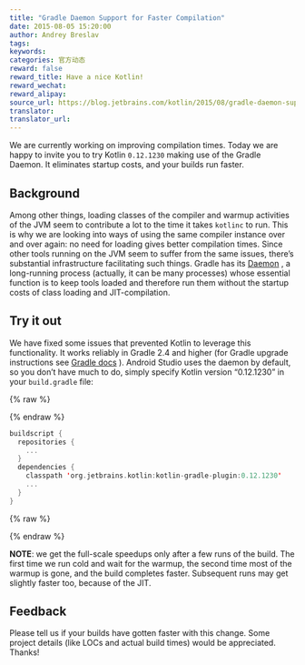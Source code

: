 ```yaml
---
title: "Gradle Daemon Support for Faster Compilation"
date: 2015-08-05 15:20:00
author: Andrey Breslav
tags:
keywords:
categories: 官方动态
reward: false
reward_title: Have a nice Kotlin!
reward_wechat:
reward_alipay:
source_url: https://blog.jetbrains.com/kotlin/2015/08/gradle-daemon-support-for-faster-compilation/
translator:
translator_url:
---
```


We are currently working on improving compilation times. Today we are happy to invite you to try Kotlin `0.12.1230` making use of the Gradle Daemon. It eliminates startup costs, and your builds run faster. <span id="more-2419"></span>
## Background

Among other things, loading classes of the compiler and warmup activities of the JVM seem to contribute a lot to the time it takes `kotlinc` to run. This is why we are looking into ways of using the same compiler instance over and over again: no need for loading gives better compilation times.
Since other tools running on the JVM seem to suffer from the same issues, there’s substantial infrastructure facilitating such things. Gradle has its [Daemon](https://docs.gradle.org/current/userguide/gradle_daemon.html) , a long-running process (actually, it can be many processes) whose essential function is to keep tools loaded and therefore run them without the startup costs of class loading and JIT-compilation.
## Try it out

We have fixed some issues that prevented Kotlin to leverage this functionality. It works reliably in Gradle 2.4 and higher (for Gradle upgrade instructions see [Gradle docs](https://docs.gradle.org/current/userguide/gradle_wrapper.html) ). Android Studio uses the daemon by default, so you don’t have much to do, simply specify Kotlin version “0.12.1230” in your `build.gradle` file:

{% raw %}
<p></p>
{% endraw %}

```kotlin
buildscript {
  repositories {
    ...
  }
  dependencies {
    classpath 'org.jetbrains.kotlin:kotlin-gradle-plugin:0.12.1230'
    ...
  }
}
```

{% raw %}
<p></p>
{% endraw %}

<strong>NOTE</strong>: we get the full-scale speedups only after a few runs of the build. The first time we run cold and wait for the warmup, the second time most of the warmup is gone, and the build completes faster. Subsequent runs may get slightly faster too, because of the JIT.
## Feedback

Please tell us if your builds have gotten faster with this change. Some project details (like LOCs and actual build times) would be appreciated.
Thanks!
